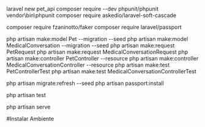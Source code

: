 
laravel new pet_api
composer require --dev phpunit/phpunit
vendor\bin\phpunit
composer require askedio/laravel-soft-cascade

composer require fzaninotto/faker
composer require laravel/passport


php artisan make:model Pet --migration --seed
php artisan make:model MedicalConversation --migration --seed
php artisan make:request PetRequest
php artisan make:request MedicalConversationRequest
php artisan make:controller PetController --resource
php artisan make:controller MedicalConversationController --resource
php artisan make:test PetControllerTest
php artisan make:test MedicalConversationControllerTest

php artisan migrate:refresh --seed
php artisan passport:install



php artisan test

php artisan serve


#Instalar Ambiente